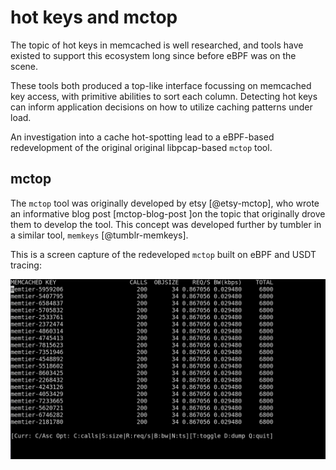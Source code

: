 # hot keys and mctop

The topic of hot keys in memcached is well researched, and tools have existed
to support this ecosystem long since before eBPF was on the scene.

These tools both produced a top-like interface focussing on memcached key
access, with primitive abilities to sort each column. Detecting hot keys can
inform application decisions on how to utilize caching patterns under load.

An investigation into a cache hot-spotting lead to a eBPF-based redevelopment of
the original original libpcap-based `mctop` tool.

## mctop

The `mctop` tool was originally developed by etsy [@etsy-mctop], who wrote an
informative blog post [mctop-blog-post ]on the topic that originally drove them
to develop the tool. This concept was developed further by tumbler in a similar
tool, `memkeys` [@tumblr-memkeys].

This is a screen capture of the redeveloped `mctop` built on eBPF and USDT
tracing:

![](./img/mctop.gif)
